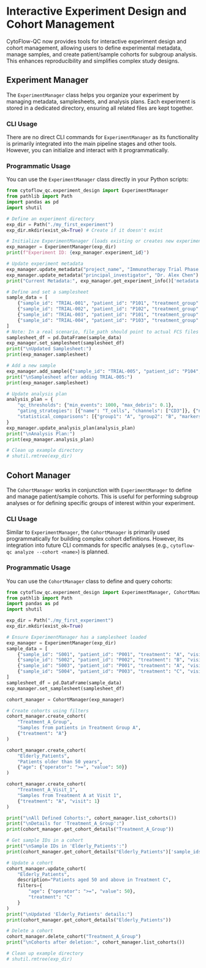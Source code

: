 # Interactive Experiment Design and Cohort Management

CytoFlow-QC now provides tools for interactive experiment design and cohort management, allowing users to define experimental metadata, manage samples, and create patient/sample cohorts for subgroup analysis. This enhances reproducibility and simplifies complex study designs.

## Experiment Manager

The `ExperimentManager` class helps you organize your experiment by managing metadata, samplesheets, and analysis plans. Each experiment is stored in a dedicated directory, ensuring all related files are kept together.

### CLI Usage

There are no direct CLI commands for `ExperimentManager` as its functionality is primarily integrated into the main pipeline stages and other tools. However, you can initialize and interact with it programmatically.

### Programmatic Usage

You can use the `ExperimentManager` class directly in your Python scripts:

```python
from cytoflow_qc.experiment_design import ExperimentManager
from pathlib import Path
import pandas as pd
import shutil

# Define an experiment directory
exp_dir = Path("./my_first_experiment")
exp_dir.mkdir(exist_ok=True) # Create if it doesn't exist

# Initialize ExperimentManager (loads existing or creates new experiment)
exp_manager = ExperimentManager(exp_dir)
print(f"Experiment ID: {exp_manager.experiment_id}")

# Update experiment metadata
exp_manager.update_metadata("project_name", "Immunotherapy Trial Phase I")
exp_manager.update_metadata("principal_investigator", "Dr. Alex Chen")
print("Current Metadata:", exp_manager.get_experiment_info()['metadata'])

# Define and set a samplesheet
sample_data = [
    {"sample_id": "TRIAL-001", "patient_id": "P101", "treatment_group": "A", "day": 0, "age": 55, "file_path": "data/TRIAL-001.fcs", "batch": "B1", "condition": "Treated"},
    {"sample_id": "TRIAL-002", "patient_id": "P102", "treatment_group": "B", "day": 0, "age": 62, "file_path": "data/TRIAL-002.fcs", "batch": "B1", "condition": "Control"},
    {"sample_id": "TRIAL-003", "patient_id": "P101", "treatment_group": "A", "day": 7, "age": 55, "file_path": "data/TRIAL-003.fcs", "batch": "B2", "condition": "Treated"},
    {"sample_id": "TRIAL-004", "patient_id": "P103", "treatment_group": "A", "day": 0, "age": 48, "file_path": "data/TRIAL-004.fcs", "batch": "B2", "condition": "Treated"},
]
# Note: In a real scenario, file_path should point to actual FCS files
samplesheet_df = pd.DataFrame(sample_data)
exp_manager.set_samplesheet(samplesheet_df)
print("\nUpdated Samplesheet:")
print(exp_manager.samplesheet)

# Add a new sample
exp_manager.add_sample({"sample_id": "TRIAL-005", "patient_id": "P104", "treatment_group": "C", "day": 0, "age": 38, "file_path": "data/TRIAL-005.fcs", "batch": "B3", "condition": "Control"})
print("\nSamplesheet after adding TRIAL-005:")
print(exp_manager.samplesheet)

# Update analysis plan
analysis_plan = {
    "qc_thresholds": {"min_events": 1000, "max_debris": 0.1},
    "gating_strategies": [{"name": "T_cells", "channels": ["CD3"]}, {"name": "B_cells", "channels": ["CD19"]}],
    "statistical_comparisons": [{"group1": "A", "group2": "B", "markers": ["CD4", "CD8"]}],
}
exp_manager.update_analysis_plan(analysis_plan)
print("\nAnalysis Plan:")
print(exp_manager.analysis_plan)

# Clean up example directory
# shutil.rmtree(exp_dir)
```

## Cohort Manager

The `CohortManager` works in conjunction with `ExperimentManager` to define and manage patient/sample cohorts. This is useful for performing subgroup analyses or for defining specific groups of interest within your experiment.

### CLI Usage

Similar to `ExperimentManager`, the `CohortManager` is primarily used programmatically for building complex cohort definitions. However, its integration into future CLI commands for specific analyses (e.g., `cytoflow-qc analyze --cohort <name>`) is planned.

### Programmatic Usage

You can use the `CohortManager` class to define and query cohorts:

```python
from cytoflow_qc.experiment_design import ExperimentManager, CohortManager
from pathlib import Path
import pandas as pd
import shutil

exp_dir = Path("./my_first_experiment")
exp_dir.mkdir(exist_ok=True)

# Ensure ExperimentManager has a samplesheet loaded
exp_manager = ExperimentManager(exp_dir)
sample_data = [
    {"sample_id": "S001", "patient_id": "P001", "treatment": "A", "visit": 1, "age": 30},
    {"sample_id": "S002", "patient_id": "P002", "treatment": "B", "visit": 1, "age": 45},
    {"sample_id": "S003", "patient_id": "P001", "treatment": "A", "visit": 2, "age": 30},
    {"sample_id": "S004", "patient_id": "P003", "treatment": "C", "visit": 1, "age": 60},
]
samplesheet_df = pd.DataFrame(sample_data)
exp_manager.set_samplesheet(samplesheet_df)

cohort_manager = CohortManager(exp_manager)

# Create cohorts using filters
cohort_manager.create_cohort(
    "Treatment_A_Group",
    "Samples from patients in Treatment Group A",
    {"treatment": "A"}
)

cohort_manager.create_cohort(
    "Elderly_Patients",
    "Patients older than 50 years",
    {"age": {"operator": ">=", "value": 50}}
)

cohort_manager.create_cohort(
    "Treatment_A_Visit_1",
    "Samples from Treatment A at Visit 1",
    {"treatment": "A", "visit": 1}
)

print("\nAll Defined Cohorts:", cohort_manager.list_cohorts())
print("\nDetails for 'Treatment_A_Group':")
print(cohort_manager.get_cohort_details("Treatment_A_Group"))

# Get sample IDs in a cohort
print("\nSample IDs in 'Elderly_Patients':")
print(cohort_manager.get_cohort_details("Elderly_Patients")['sample_ids'])

# Update a cohort
cohort_manager.update_cohort(
    "Elderly_Patients",
    description="Patients aged 50 and above in Treatment C",
    filters={
        "age": {"operator": ">=", "value": 50},
        "treatment": "C"
    }
)
print("\nUpdated 'Elderly_Patients' details:")
print(cohort_manager.get_cohort_details("Elderly_Patients"))

# Delete a cohort
cohort_manager.delete_cohort("Treatment_A_Group")
print("\nCohorts after deletion:", cohort_manager.list_cohorts())

# Clean up example directory
# shutil.rmtree(exp_dir)
```






